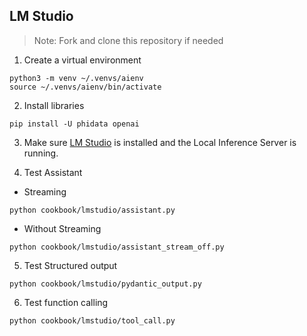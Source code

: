 ## LM Studio

> Note: Fork and clone this repository if needed

1. Create a virtual environment

```shell
python3 -m venv ~/.venvs/aienv
source ~/.venvs/aienv/bin/activate
```

2. Install libraries

```shell
pip install -U phidata openai
```

3. Make sure [LM Studio](https://lmstudio.ai/) is installed and the Local Inference Server is running.

4. Test Assistant

- Streaming

```shell
python cookbook/lmstudio/assistant.py
```

- Without Streaming

```shell
python cookbook/lmstudio/assistant_stream_off.py
```

5. Test Structured output

```shell
python cookbook/lmstudio/pydantic_output.py
```

6. Test function calling

```shell
python cookbook/lmstudio/tool_call.py
```
